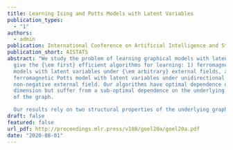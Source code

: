 ```yaml
---
title: Learning Ising and Potts Models with Latent Variables
publication_types:
  - "1"
authors:
  - admin
publication: International Conference on Artificial Intelligence and Statistics
publication_short: AISTATS
abstract: "We study the problem of learning graphical models with latent variables. We
  give the {\em first} efficient algorithms for learning: 1) ferromagnetic Ising
  models with latent variables under {\em arbitrary} external fields, and 2)
  ferromagnetic Potts model with latent variables under unidirectional
  non-negative external field. Our algorithms have optimal dependence on the
  dimension but suffer from a sub-optimal dependence on the underlying sparsity
  of the graph.

  Our results rely on two structural properties of the underlying graphical models. These in turn allow us to design an influence function which can be maximized greedily to recover the structure of the underlying graphical model. These structural results may be of independent interest."
draft: false
featured: false
url_pdf: http://proceedings.mlr.press/v108/goel20a/goel20a.pdf
date: "2020-08-01"
---
```


